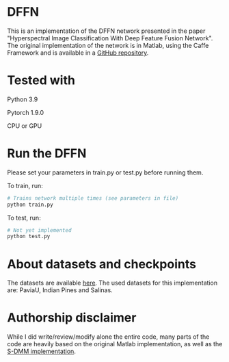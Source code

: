 # DFFN
This is an implementation of the DFFN network presented in the paper "Hyperspectral Image Classification With Deep Feature Fusion Network".
The original implementation of the network is in Matlab, using the Caffe Framework and is available in a [GitHub repository](https://github.com/weiweisong415/Demo_DFFN_for_TGRS2018).

# Tested with
Python 3.9

Pytorch 1.9.0  

CPU or GPU

# Run the DFFN
Please set your parameters in train.py or test.py before running them. 

To train, run:
```python
# Trains network multiple times (see parameters in file)
python train.py
``` 

To test, run:
```python
# Not yet implemented
python test.py
```

# About datasets and checkpoints
The datasets are available [here](http://www.ehu.eus/ccwintco/index.php?title=Hyperspectral_Remote_Sensing_Scenes).
The used datasets for this implementation are: PaviaU, Indian Pines and Salinas.

# Authorship disclaimer
While I did write/review/modify alone the entire code, many parts of the code are heavily based on the original Matlab implementation, as well as the [S-DMM implementation](https://github.com/ShuGuoJ/S-DMM).
